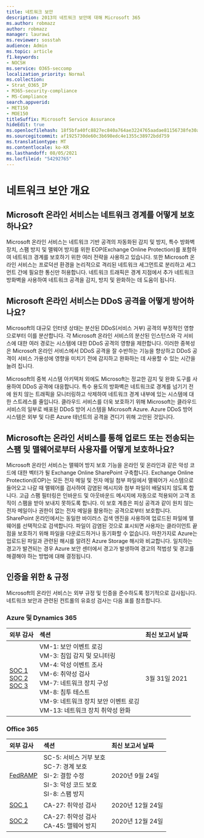 ```yaml
---
title: 네트워크 보안
description: 2013의 네트워크 보안에 대해 Microsoft 365
ms.author: robmazz
author: robmazz
manager: laurawi
ms.reviewer: sosstah
audience: Admin
ms.topic: article
f1.keywords:
- NOCSH
ms.service: O365-seccomp
localization_priority: Normal
ms.collection:
- Strat_O365_IP
- M365-security-compliance
- MS-Compliance
search.appverid:
- MET150
- MOE150
titleSuffix: Microsoft Service Assurance
hideEdit: true
ms.openlocfilehash: 18f5bfa40fc8827ec840a764ae3224765aadae81156738fe30a51acd6ca244ab
ms.sourcegitcommit: af1925730de60c3b698edc4e1355c38972bdd759
ms.translationtype: MT
ms.contentlocale: ko-KR
ms.lasthandoff: 08/05/2021
ms.locfileid: "54292765"
---
```

# <a name="network-security-overview"></a>네트워크 보안 개요

## <a name="how-do-microsoft-online-services-secure-the-network-boundary"></a>Microsoft 온라인 서비스는 네트워크 경계를 어떻게 보호하나요?

Microsoft 온라인 서비스는 네트워크 기반 공격의 자동화된 감지 및 방지, 특수 방화벽 장치, 스팸 방지 및 맬웨어 방지를 위한 EOP(Exchange Online Protection)를 포함하여 네트워크 경계를 보호하기 위한 여러 전략을 사용하고 있습니다. 또한 Microsoft 온라인 서비스는 프로덕션 환경을 논리적으로 격리된 네트워크 세그먼트로 분리하고 세그먼트 간에 필요한 통신만 허용합니다. 네트워크 트래픽은 경계 지점에서 추가 네트워크 방화벽을 사용하여 네트워크 공격을 감지, 방지 및 완화하는 데 도움이 됩니다.

## <a name="how-do-microsoft-online-services-defend-against-ddos-attacks"></a>Microsoft 온라인 서비스는 DDoS 공격을 어떻게 방어하나요?

Microsoft의 대규모 인터넷 상태는 분산된 DDoS(서비스 거부) 공격의 부정적인 영향으로부터 이를 분산합니다. 각 Microsoft 온라인 서비스의 분산된 인스턴스와 각 서비스에 대한 여러 경로는 시스템에 대한 DDoS 공격의 영향을 제한합니다. 이러한 중복성은 Microsoft 온라인 서비스에서 DDoS 공격을 잘 수반하는 기능을 향상하고 DDoS 공격이 서비스 가용성에 영향을 미치기 전에 감지하고 완화하는 데 사용할 수 있는 시간을 늘려 집니다.

Microsoft의 중복 시스템 아키텍처 외에도 Microsoft는 정교한 감지 및 완화 도구를 사용하여 DDoS 공격에 대응합니다. 특수 용도의 방화벽은 네트워크로 경계를 넘기기 전에 원치 않는 트래픽을 모니터링하고 삭제하여 네트워크 경계 내부에 있는 시스템에 대한 스트레스를 줄입니다. 클라우드 서비스를 더욱 보호하기 위해 Microsoft는 클라우드 서비스의 일부로 배포된 DDoS 방어 시스템을 Microsoft Azure. Azure DDoS 방어 시스템은 외부 및 다른 Azure 테넌트의 공격을 견디기 위해 고안된 것입니다.

## <a name="how-does-microsoft-protect-users-against-spam-and-malware-being-uploaded-or-sent-through-online-services"></a>Microsoft는 온라인 서비스를 통해 업로드 또는 전송되는 스팸 및 맬웨어로부터 사용자를 어떻게 보호하나요?

Microsoft 온라인 서비스는 맬웨어 방지 보호 기능을 온라인 및 온라인과 같은 악성 코드에 대한 벡터가 될 Exchange Online SharePoint 구축합니다. Exchange Online Protection(EOP)는 모든 전자 메일 및 전자 메일 첨부 파일에서 맬웨어가 시스템으로 들어오고 나갈 때 맬웨어를 검사하여 감염된 메시지와 첨부 파일이 배달되지 않도록 합니다. 고급 스팸 필터링은 인바운드 및 아웃바운드 메시지에 자동으로 적용되어 고객 조직이 스팸을 받아 보내지 못하도록 합니다. 이 보호 계층은 피싱 공격과 같이 원치 않는 전자 메일이나 권한이 없는 전자 메일을 활용하는 공격으로부터 보호합니다. SharePoint 온라인에서는 동일한 바이러스 검색 엔진을 사용하여 업로드된 파일에 맬웨어를 선택적으로 검색합니다. 파일이 감염된 것으로 표시되면 사용자는 클라이언트 끝점을 보호하기 위해 파일을 다운로드하거나 동기화할 수 없습니다. 마찬가지로 Azure는 업로드된 파일과 관련된 해시를 알려진 Azure Storage 해시와 비교합니다. 일치하는 경고가 발견되는 경우 Azure 보안 센터에서 경고가 발생하여 경고의 적법성 및 경고를 해결해야 하는 방법에 대해 결정됩니다.

## <a name="related-external-regulations--certifications"></a>인증을 위한 & 규정

Microsoft의 온라인 서비스는 외부 규정 및 인증을 준수하도록 정기적으로 감사됩니다. 네트워크 보안과 관련된 컨트롤의 유효성 검사는 다음 표를 참조합니다.

### <a name="azure-and-dynamics-365"></a>Azure 및 Dynamics 365

| **외부 감사** | **섹션** | **최신 보고서 날짜** |
|:--------------------|:------------|:-----------------------|
| [SOC 1](https://servicetrust.microsoft.com/ViewPage/MSComplianceGuideV3?command=Download&downloadType=Document&downloadId=b8721ebd-af20-42fe-b22f-8332b0a19517&tab=7027ead0-3d6b-11e9-b9e1-290b1eb4cdeb&docTab=7027ead0-3d6b-11e9-b9e1-290b1eb4cdeb_SOC_%2F_SSAE_16_Reports) <br> [SOC 2](https://servicetrust.microsoft.com/ViewPage/MSComplianceGuideV3?command=Download&downloadType=Document&downloadId=234a0f57-83c1-4afc-a586-a0e7a59592f7&tab=7027ead0-3d6b-11e9-b9e1-290b1eb4cdeb&docTab=7027ead0-3d6b-11e9-b9e1-290b1eb4cdeb_SOC_%2F_SSAE_16_Reports) <br> [SOC 3](https://servicetrust.microsoft.com/ViewPage/MSComplianceGuideV3?command=Download&downloadType=Document&downloadId=75c8cbf6-e456-473c-a05e-34fea888ec2a&tab=7027ead0-3d6b-11e9-b9e1-290b1eb4cdeb&docTab=7027ead0-3d6b-11e9-b9e1-290b1eb4cdeb_SOC_%2F_SSAE_16_Reports) | VM-1: 보안 이벤트 로깅 <br> VM-3: 침입 감지 및 모니터링 <br> VM-4: 악성 이벤트 조사 <br> VM-6: 취약성 검사 <br> VM-7: 네트워크 장치 구성 <br> VM-8: 침투 테스트 <br> VM-9: 네트워크 장치 보안 이벤트 로깅 <br> VM-13: 네트워크 장치 취약성 완화 | 3월 31일 2021 |

### <a name="office-365"></a>Office 365

| **외부 감사** | **섹션** | **최신 보고서 날짜** |
|:--------------------|:------------|:-----------------------|
| [FedRAMP](https://compliance.microsoft.com/compliancemanager) | SC-5: 서비스 거부 보호 <br> SC-7: 경계 보호 <br> SI-2: 결함 수정 <br> SI-3: 악성 코드 보호 <br> SI-8: 스팸 방지 | 2020년 9월 24일 |
| [SOC 1](https://servicetrust.microsoft.com/ViewPage/MSComplianceGuideV3?command=Download&downloadType=Document&downloadId=90df3f9c-3aaf-4dbf-99d0-ca9f2991721b&tab=7027ead0-3d6b-11e9-b9e1-290b1eb4cdeb&docTab=7027ead0-3d6b-11e9-b9e1-290b1eb4cdeb_SOC_%2F_SSAE_16_Reports) | CA-27: 취약성 검사 | 2020년 12월 24일 |
| [SOC 2](https://servicetrust.microsoft.com/ViewPage/MSComplianceGuideV3?command=Download&downloadType=Document&downloadId=a73c1738-7892-42b7-acd3-87b6371c53f6&tab=7027ead0-3d6b-11e9-b9e1-290b1eb4cdeb&docTab=7027ead0-3d6b-11e9-b9e1-290b1eb4cdeb_SOC_%2F_SSAE_16_Reports) | CA-27: 취약성 검사 <br> CA-45: 맬웨어 방지 | 2020년 12월 24일 |
